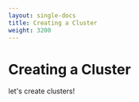 ```yaml
---
layout: single-docs
title: Creating a Cluster
weight: 3200
---
```

# Creating a Cluster

let's create clusters!
